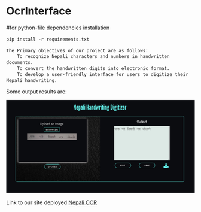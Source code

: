 # OcrInterface



#for python-file dependencies installation
``` 
pip install -r requirements.txt
```

```
The Primary objectives of our project are as follows:
    To recognize Nepali characters and numbers in handwritten documents.
    To convert the handwritten digits into electronic format.
    To develop a user-friendly interface for users to digitize their Nepali handwriting.
```

Some output results are:

![Output Image](./output.png)

Link to our site deployed
[Nepali OCR](https://hamro-ocr.herokuapp.com/)
